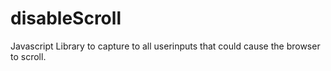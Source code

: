 disableScroll
=============

Javascript Library to capture to all userinputs that could cause the browser to scroll.
